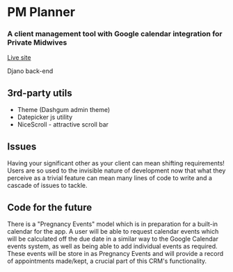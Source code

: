 # PM Planner
### A client management tool with Google calendar integration for Private Midwives

[Live site](https://pm-planner.herokuapp.com)

Djano back-end

## 3rd-party utils

* Theme (Dashgum admin theme)
* Datepicker js utility
* NiceScroll - attractive scroll bar

## Issues

Having your significant other as your client can mean shifting requirements! 
Users are so used to the invisible nature of development now that what they perceive as a trivial feature can mean many lines of code to write and a cascade of issues to tackle.

## Code for the future

There is a "Pregnancy Events" model which is in preparation for a built-in calendar for the app.  A user will be able to request calendar events which will be calculated off the due date in a similar way to the Google Calendar events system, as well as being able to add individual events as required.  These events will be store in as Pregnancy Events and will provide a record of appointments made/kept, a crucial part of this CRM's functionality.


